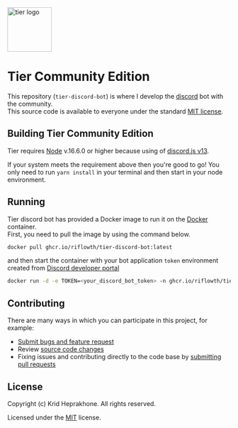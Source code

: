 <img width="100" src="https://user-images.githubusercontent.com/17198802/150626546-125a834c-4ba4-4ae0-83d5-495c7aab4dfe.png" alt="tier logo" />

# Tier Community Edition

This repository (`tier-discord-bot`) is where I develop the [discord](https://discord.com/) bot with the community.  
This source code is available to everyone under the standard [MIT license](LICENSE.md).

## Building Tier Community Edition
Tier requires [Node](https://nodejs.org/) v.16.6.0 or higher because using of [discord.js v13](https://discord.js.org/).  

If your system meets the requirement above then you're good to go!
You only need to run `yarn install` in your terminal and then start in your node environment.  

## Running
Tier discord bot has provided a Docker image to run it on the [Docker](https://www.docker.com/) container.  
First, you need to pull the image by using the command below.

```bash
docker pull ghcr.io/riflowth/tier-discord-bot:latest
```

and then start the container with your bot application `token` environment created from [Discord developer portal](https://discord.com/developers/applications)

```bash
docker run -d -e TOKEN=<your_discord_bot_token> -n ghcr.io/riflowth/tier-discord-bot:latest
```

## Contributing
There are many ways in which you can participate in this project, for example:
- [Submit bugs and feature request](https://github.com/riflowth/tier-discord-bot/issues)
- Review [source code changes](https://github.com/riflowth/tier-discord-bot/pulls)
- Fixing issues and contributing directly to the code base by [submitting pull requests](https://github.com/riflowth/tier-discord-bot/pulls)

## License
Copyright (c) Krid Heprakhone. All rights reserved.

Licensed under the [MIT](LICENSE.md) license.
